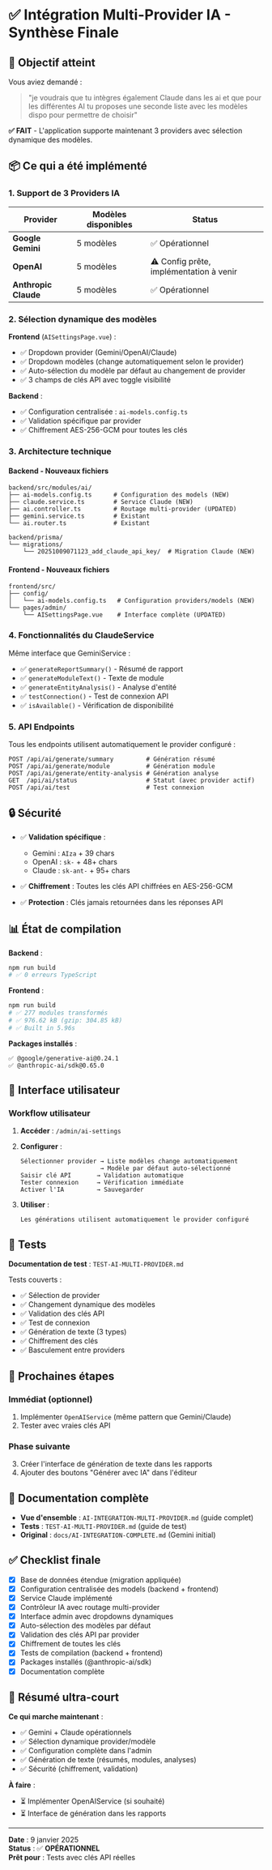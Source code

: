 # ✅ Intégration Multi-Provider IA - Synthèse Finale

## 🎯 Objectif atteint

Vous aviez demandé :
> "je voudrais que tu intègres également Claude dans les ai et que pour les différentes AI tu proposes une seconde liste avec les modèles dispo pour permettre de choisir"

**✅ FAIT** - L'application supporte maintenant 3 providers avec sélection dynamique des modèles.

## 📦 Ce qui a été implémenté

### 1. Support de 3 Providers IA

| Provider | Modèles disponibles | Status |
|----------|---------------------|--------|
| **Google Gemini** | 5 modèles | ✅ Opérationnel |
| **OpenAI** | 5 modèles | ⚠️ Config prête, implémentation à venir |
| **Anthropic Claude** | 5 modèles | ✅ Opérationnel |

### 2. Sélection dynamique des modèles

**Frontend** (`AISettingsPage.vue`) :
- ✅ Dropdown provider (Gemini/OpenAI/Claude)
- ✅ Dropdown modèles (change automatiquement selon le provider)
- ✅ Auto-sélection du modèle par défaut au changement de provider
- ✅ 3 champs de clés API avec toggle visibilité

**Backend** :
- ✅ Configuration centralisée : `ai-models.config.ts`
- ✅ Validation spécifique par provider
- ✅ Chiffrement AES-256-GCM pour toutes les clés

### 3. Architecture technique

#### Backend - Nouveaux fichiers
```
backend/src/modules/ai/
├── ai-models.config.ts      # Configuration des models (NEW)
├── claude.service.ts        # Service Claude (NEW)
├── ai.controller.ts         # Routage multi-provider (UPDATED)
├── gemini.service.ts        # Existant
└── ai.router.ts             # Existant

backend/prisma/
└── migrations/
    └── 20251009071123_add_claude_api_key/  # Migration Claude (NEW)
```

#### Frontend - Nouveaux fichiers
```
frontend/src/
├── config/
│   └── ai-models.config.ts   # Configuration providers/models (NEW)
└── pages/admin/
    └── AISettingsPage.vue    # Interface complète (UPDATED)
```

### 4. Fonctionnalités du ClaudeService

Même interface que GeminiService :
- ✅ `generateReportSummary()` - Résumé de rapport
- ✅ `generateModuleText()` - Texte de module
- ✅ `generateEntityAnalysis()` - Analyse d'entité
- ✅ `testConnection()` - Test de connexion API
- ✅ `isAvailable()` - Vérification de disponibilité

### 5. API Endpoints

Tous les endpoints utilisent automatiquement le provider configuré :
```
POST /api/ai/generate/summary         # Génération résumé
POST /api/ai/generate/module          # Génération module
POST /api/ai/generate/entity-analysis # Génération analyse
GET  /api/ai/status                   # Statut (avec provider actif)
POST /api/ai/test                     # Test connexion
```

## 🔒 Sécurité

- ✅ **Validation spécifique** :
  - Gemini : `AIza` + 39 chars
  - OpenAI : `sk-` + 48+ chars
  - Claude : `sk-ant-` + 95+ chars

- ✅ **Chiffrement** : Toutes les clés API chiffrées en AES-256-GCM
- ✅ **Protection** : Clés jamais retournées dans les réponses API

## 📊 État de compilation

**Backend** :
```bash
npm run build
# ✅ 0 erreurs TypeScript
```

**Frontend** :
```bash
npm run build
# ✅ 277 modules transformés
# ✅ 976.62 kB (gzip: 304.85 kB)
# ✅ Built in 5.96s
```

**Packages installés** :
```
✅ @google/generative-ai@0.24.1
✅ @anthropic-ai/sdk@0.65.0
```

## 🎨 Interface utilisateur

### Workflow utilisateur

1. **Accéder** : `/admin/ai-settings`

2. **Configurer** :
   ```
   Sélectionner provider → Liste modèles change automatiquement
                         → Modèle par défaut auto-sélectionné
   Saisir clé API       → Validation automatique
   Tester connexion     → Vérification immédiate
   Activer l'IA         → Sauvegarder
   ```

3. **Utiliser** :
   ```
   Les générations utilisent automatiquement le provider configuré
   ```

## 🧪 Tests

**Documentation de test** : `TEST-AI-MULTI-PROVIDER.md`

Tests couverts :
- ✅ Sélection de provider
- ✅ Changement dynamique des modèles
- ✅ Validation des clés API
- ✅ Test de connexion
- ✅ Génération de texte (3 types)
- ✅ Chiffrement des clés
- ✅ Basculement entre providers

## 🚀 Prochaines étapes

### Immédiat (optionnel)
1. Implémenter `OpenAIService` (même pattern que Gemini/Claude)
2. Tester avec vraies clés API

### Phase suivante
3. Créer l'interface de génération de texte dans les rapports
4. Ajouter des boutons "Générer avec IA" dans l'éditeur

## 📝 Documentation complète

- **Vue d'ensemble** : `AI-INTEGRATION-MULTI-PROVIDER.md` (guide complet)
- **Tests** : `TEST-AI-MULTI-PROVIDER.md` (guide de test)
- **Original** : `docs/AI-INTEGRATION-COMPLETE.md` (Gemini initial)

## ✅ Checklist finale

- [x] Base de données étendue (migration appliquée)
- [x] Configuration centralisée des models (backend + frontend)
- [x] Service Claude implémenté
- [x] Contrôleur IA avec routage multi-provider
- [x] Interface admin avec dropdowns dynamiques
- [x] Auto-sélection des modèles par défaut
- [x] Validation des clés API par provider
- [x] Chiffrement de toutes les clés
- [x] Tests de compilation (backend + frontend)
- [x] Packages installés (@anthropic-ai/sdk)
- [x] Documentation complète

## 🎯 Résumé ultra-court

**Ce qui marche maintenant** :
- ✅ Gemini + Claude opérationnels
- ✅ Sélection dynamique provider/modèle
- ✅ Configuration complète dans l'admin
- ✅ Génération de texte (résumés, modules, analyses)
- ✅ Sécurité (chiffrement, validation)

**À faire** :
- ⏳ Implémenter OpenAIService (si souhaité)
- ⏳ Interface de génération dans les rapports

---

**Date** : 9 janvier 2025  
**Status** : ✅ **OPÉRATIONNEL**  
**Prêt pour** : Tests avec clés API réelles
